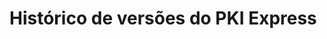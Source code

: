 ﻿# Histórico de versões do PKI Express

<!-- link to version in English -->
<div data-alt-locales="en-us"></div>
